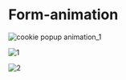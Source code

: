 # Form-animation

![cookie popup animation_1](https://user-images.githubusercontent.com/91914423/207442349-b3422190-b6a5-4149-a441-b62d39168a58.gif)

![1](https://user-images.githubusercontent.com/91914423/207416615-a64d97a2-af50-42d0-9cc7-3c3a244844f3.png)

![2](https://user-images.githubusercontent.com/91914423/207416717-781639c4-03e4-4d6d-a50f-1cd1c1dbe317.png)

